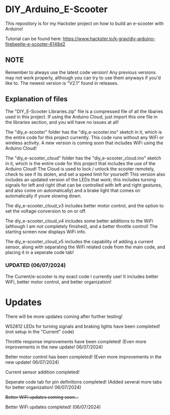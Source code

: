 # DIY_Arduino_E-Scooter
This repository is for my Hackster project on how to build an e-scooter with Arduino!

Tutorial can be found here:
https://www.hackster.io/k-gray/diy-arduino-firebeetle-e-scooter-6148d2

## NOTE

Remember to always use the latest code version!  Any previous versions may not work properly, although you can try to use them anyways if you'd like to.  The newest version is "V2.1" found in releases.

## Explanation of files

The "DIY_E-Scooter Libraries.zip" file is a compressed file of all the libaries used in this project.  If using the Arduino Cloud, just import this one file in the libraries section, and you will have no issues at all!

The "diy_e-scooter" folder has the "diy_e-scooter.ino" sketch in it, which is the entire code for this project currently.  This code runs without any WiFi or wireless activity.  A new version is coming soon that includes WiFi using the Arduino Cloud!

The "diy_e-scooter_cloud" folder has the "diy_e-scooter_cloud.ino" sketch in it, which is the entire code for this project that includes the use of the Arduino Cloud!  The Cloud is used to lock / unlock the scooter remotely, check to see if its stolen, and set a speed limit for yourself!  This version also includes an updated version of the LEDs that work; this includes turning signals for left and right (that can be controlled with left and right gestures, and also come on automatically) and a brake light that comes on automatically if youre slowing down.

The diy_e-scooter_cloud_v3 includes better motor control, and the option to set the voltage conversion to on or off.

The diy_e-scooter_cloud_v4 includes some better additions to the WiFi (although I am not completely finished), and a better throttle control!  The starting screen now displays WiFi info.

The diy_e-scooter_cloud_v5 includes the capability of adding a current sensor, along with separating the WiFi related code from the main code, and placing it in a seperate code tab!

### UPDATED (06/07/2024)

The Current/e-scooter is my exact code I currently use!  It includes better WiFi, better motor control, and better organization!

# Updates
There will be more updates coming after further testing!

WS2812 LEDs for turning signals and braking lights have been completed! (not setup in the "Current" code)

Throttle response improvements have been completed! (Even more improvements in the new update! 06/07/2024)

Better motor control has been completed! (Even more improvements in the new update! 06/07/2024)

Current sensor addition completed!

Seperate code tab for pin definitions completed! (Added several more tabs for better organization! 06/07/2024)

~~Better WiFi updates coming soon...~~

Better WiFi updates completed! (06/07/2024)
